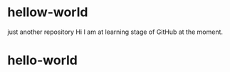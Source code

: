 # hellow-world
just another repository
Hi I am at learning stage of GitHub at the moment.
# hello-world
